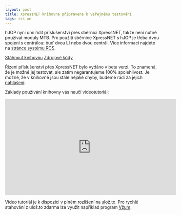 ```yaml
---
layout: post
title: XpressNET knihovna připravena k veřejnému testování
tags: rcs xn
---
```


hJOP nyní umí řídit příslušenství přes sběrnici XpressNET, takže není nutné
používat moduly MTB. Pro použití sběrnice XpressNET s hJOP je třeba dvou spojení
s centrálou: buď dvou LI nebo dvou centrál. Více informací najdete na [stránce
systému RCS](/rcs).

<a class="btn" href="https://github.com/kmzbrnoI/rcs-lib-XpressNET-qt/releases">Stáhnout knihovnu</a>
<a class="btn" href="https://github.com/kmzbrnoI/rcs-lib-XpressNET-qt">Zdrojové kódy</a>

Řízení příslušenství přes XpressNET bylo vydáno v beta verzi. To znamená, že je
možné jej testovat, ale zatím negarantujeme 100% spolehlivost. Je možné, že
v knihovně jsou stále nějaké chyby, budeme rádi za jejich
[nahlášení](https://github.com/kmzbrnoI/rcs-lib-XpressNET-qt/issues).

Základy používání knihovny vás naučí videotutoriál:

<iframe width="560" height="315" src="https://www.youtube.com/embed/fc1rxGQ2T14"
frameborder="0" allowfullscreen></iframe>

Video tutoriál je k dispozici v plném rozlišení na
[ulož.to](https://uloz.to/file/oYzXAbFBywus/hjop-xn-acc-mp4).
Pro rychlé stahování z ulož.to zdarma lze využít například program
[Vžum](http://vzum.8u.cz/).

